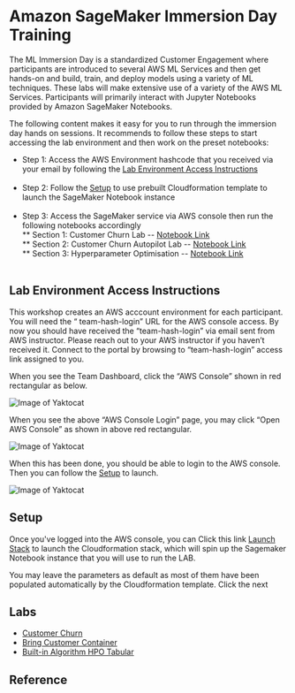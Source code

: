 # Amazon SageMaker Immersion Day Training

The ML Immersion Day is a standardized Customer Engagement where participants are introduced to several AWS ML Services and then get hands-on and build, train, and deploy models using a variety of ML techniques. These labs will make extensive use of a variety of the AWS ML Services. Participants will primarily interact with Jupyter Notebooks provided by Amazon SageMaker Notebooks.

The following content makes it easy for you to run through the immersion day hands on sessions. It recommends to follow these steps to start accessing the lab environment and then work on the preset notebooks:

* Step 1: Access the AWS Environment hashcode that you received via your email by following the [Lab Environment Access Instructions](#Lab-Environment-Access-Instructions)<br /><br />
* Step 2: Follow the [Setup](#Setup) to use prebuilt Cloudformation template to launch the SageMaker Notebook instance<br /><br />
* Step 3: Access the SageMaker service via AWS console then run the following notebooks accordingly<br />
** Section 1: Customer Churn Lab -- [Notebook Link](https://github.com/tom5610/sagemaker-immersion-day/blob/master/notebooks/customer_churn/xgboost_sagemaker_customer_churn.ipynb)<br />
** Section 2: Customer Churn Autopilot Lab -- [Notebook Link](https://github.com/tom5610/sagemaker-immersion-day/blob/master/notebooks/customer_churn/xgboost_sagemaker_customer_churn.ipynb/)<br />
** Section 3: Hyperparameter Optimisation -- [Notebook Link](https://github.com/tom5610/sagemaker-immersion-day/blob/master/notebooks/builtin_algorithm_hpo_tabular/SageMaker%20XGBoost%20HPO.ipynb)<br /><br />

## Lab Environment Access Instructions

This workshop creates an AWS acccount environment for each participant. You will need the “ team-hash-login”  URL for the AWS console access. By now you should have received the “team-hash-login” via email sent from AWS instructor. Please reach out to your AWS instructor if you haven’t received it.
Connect to the portal by browsing to “team-hash-login” access link assigned to you.  <br />

When you see the Team Dashboard, click the “AWS Console” shown in red rectangular as below.

![Image of Yaktocat](https://github.com/tom5610/sagemaker-immersion-day/blob/master/images/101.png)
<br />

When you see the above “AWS Console Login” page, you may click “Open AWS Console” as shown in above red rectangular.  <br />

![Image of Yaktocat](https://github.com/tom5610/sagemaker-immersion-day/blob/master/images/102.png)

When this has been done, you should be able to login to the AWS console. Then you can follow the [Setup](#Setup) to launch.  <br />

![Image of Yaktocat](https://github.com/tom5610/sagemaker-immersion-day/blob/master/images/103.png)


## Setup

Once you've logged into the AWS console, you can Click this link [Launch Stack](https://console.aws.amazon.com/cloudformation/home?region=ap-southeast-2#/stacks/new?stackName=SageMaker-Immersion-Day&templateURL=https://lfs-immersion-day-2020902.s3.amazonaws.com/sagemaker-immersion-day.yaml) to launch the Cloudformation stack, which will spin up the Sagemaker Notebook instance that you will use to run the LAB.

You may leave the parameters as default as most of them have been populated automatically by the Cloudformation template. Click the next

## Labs

* [Customer Churn](notebooks/customer_churn/xgboost_customer_churn.ipynb)
* [Bring Customer Container](notebooks/bring_customer_container/bring-custom-container.ipynb)
* [Built-in Algorithm HPO Tabular](notebooks/builtin_algorithm_hpo_tabular/SageMaker%20XGBoost%20HPO.ipynb)




## Reference
